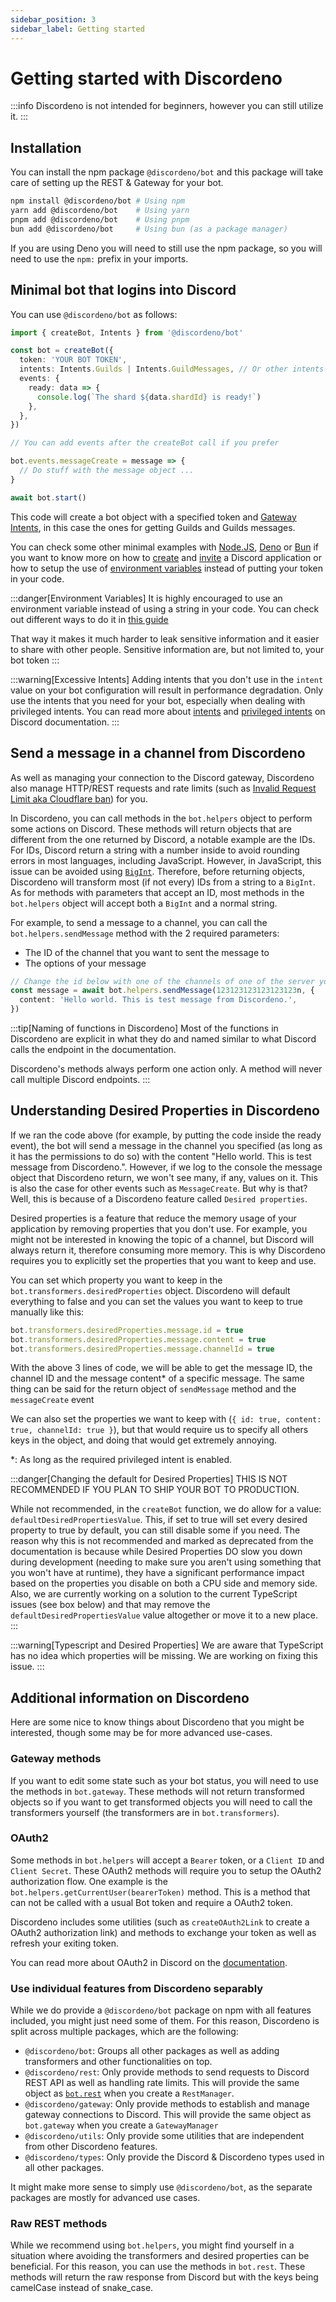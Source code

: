 ```yaml
---
sidebar_position: 3
sidebar_label: Getting started
---
```


# Getting started with Discordeno

:::info
Discordeno is not intended for beginners, however you can still utilize it.
:::

## Installation

You can install the npm package `@discordeno/bot` and this package will take care of setting up the REST & Gateway for your bot.

```bash
npm install @discordeno/bot # Using npm
yarn add @discordeno/bot    # Using yarn
pnpm add @discordeno/bot    # Using pnpm
bun add @discordeno/bot     # Using bun (as a package manager)
```

If you are using Deno you will need to still use the npm package, so you will need to use the `npm:` prefix in your imports.

## Minimal bot that logins into Discord

You can use `@discordeno/bot` as follows:

```ts
import { createBot, Intents } from '@discordeno/bot'

const bot = createBot({
  token: 'YOUR BOT TOKEN',
  intents: Intents.Guilds | Intents.GuildMessages, // Or other intents that you might needs.
  events: {
    ready: data => {
      console.log(`The shard ${data.shardId} is ready!`)
    },
  },
})

// You can add events after the createBot call if you prefer

bot.events.messageCreate = message => {
  // Do stuff with the message object ...
}

await bot.start()
```

This code will create a bot object with a specified token and [Gateway Intents](https://discord.com/developers/docs/topics/gateway#gateway-intents), in this case the ones for getting Guilds and Guilds messages.

You can check some other minimal examples with [Node.JS](./examples/node.md), [Deno](./examples/deno.md) or [Bun](./examples/bun.md) if you want to know more on how to [create](./beginner/token.md) and [invite](./beginner/inviting.md) a Discord application or how to setup the use of [environment variables](./beginner/env.md) instead of putting your token in your code.

:::danger[Environment Variables]
It is highly encouraged to use an environment variable instead of using a string in your code. You can check out different ways to do it in [this guide](./beginner/env.md)

That way it makes it much harder to leak sensitive information and it easier to share with other people. Sensitive information are, but not limited to, your bot token
:::

:::warning[Excessive Intents]
Adding intents that you don't use in the `intent` value on your bot configuration will result in performance degradation. Only use the intents that you need for your bot, especially when dealing with privileged intents. You can read more about [intents](https://discord.com/developers/docs/topics/gateway#gateway-intents) and [privileged intents](https://discord.com/developers/docs/topics/gateway#privileged-intents) on Discord documentation.
:::

## Send a message in a channel from Discordeno

As well as managing your connection to the Discord gateway, Discordeno also manage HTTP/REST requests and rate limits (such as [Invalid Request Limit aka Cloudflare ban](https://discord.com/developers/docs/topics/rate-limits#invalid-request-limit-aka-cloudflare-bans)) for you.

In Discordeno, you can call methods in the `bot.helpers` object to perform some actions on Discord. These methods will return objects that are different from the one returned by Discord, a notable example are the IDs. For IDs, Discord return a string with a number inside to avoid rounding errors in most languages, including JavaScript. However, in JavaScript, this issue can be avoided using [`BigInt`](https://developer.mozilla.org/en-US/docs/Web/JavaScript/Reference/Global_Objects/BigInt). Therefore, before returning objects, Discordeno will transform most (if not every) IDs from a string to a `BigInt`. As for methods with parameters that accept an ID, most methods in the `bot.helpers` object will accept both a `BigInt` and a normal string.

For example, to send a message to a channel, you can call the `bot.helpers.sendMessage` method with the 2 required parameters:

- The ID of the channel that you want to sent the message to
- The options of your message

```ts
// Change the id below with one of the channels of one of the server your bot is in
const message = await bot.helpers.sendMessage(123123123123123123n, {
  content: 'Hello world. This is test message from Discordeno.',
})
```

:::tip[Naming of functions in Discordeno]
Most of the functions in Discordeno are explicit in what they do and named similar to what Discord calls the endpoint in the documentation.

Discordeno's methods always perform one action only. A method will never call multiple Discord endpoints.
:::

## Understanding Desired Properties in Discordeno

If we ran the code above (for example, by putting the code inside the ready event), the bot will send a message in the channel you specified (as long as it has the permissions to do so) with the content "Hello world. This is test message from Discordeno.". However, if we log to the console the message object that Discordeno return, we won't see many, if any, values on it. This is also the case for other events such as `MessageCreate`. But why is that? Well, this is because of a Discordeno feature called `Desired properties`.

Desired properties is a feature that reduce the memory usage of your application by removing properties that you don't use. For example, you might not be interested in knowing the topic of a channel, but Discord will always return it, therefore consuming more memory. This is why Discordeno requires you to explicitly set the properties that you want to keep and use.

You can set which property you want to keep in the `bot.transformers.desiredProperties` object. Discordeno will default everything to false and you can set the values you want to keep to true manually like this:

```ts
bot.transformers.desiredProperties.message.id = true
bot.transformers.desiredProperties.message.content = true
bot.transformers.desiredProperties.message.channelId = true
```

With the above 3 lines of code, we will be able to get the message ID, the channel ID and the message content\* of a specific message. The same thing can be said for the return object of `sendMessage` method and the `messageCreate` event

We can also set the properties we want to keep with (`{ id: true, content: true, channelId: true }`), but that would require us to specify all others keys in the object, and doing that would get extremely annoying.

\*: As long as the required privileged intent is enabled.

:::danger[Changing the default for Desired Properties]
THIS IS NOT RECOMMENDED IF YOU PLAN TO SHIP YOUR BOT TO PRODUCTION.

While not recommended, in the `createBot` function, we do allow for a value: `defaultDesiredPropertiesValue`. This, if set to true will set every desired property to true by default, you can still disable some if you need. The reason why this is not recommended and marked as deprecated from the documentation is because while Desired Properties DO slow you down during development (needing to make sure you aren't using something that you won't have at runtime), they have a significant performance impact based on the properties you disable on both a CPU side and memory side. Also, we are currently working on a solution to the current TypeScript issues (see box below) and that may remove the `defaultDesiredPropertiesValue` value altogether or move it to a new place.
:::

:::warning[Typescript and Desired Properties]
We are aware that TypeScript has no idea which properties will be missing. We are working on fixing this issue.
:::

## Additional information on Discordeno

Here are some nice to know things about Discordeno that you might be interested, though some may be for more advanced use-cases.

### Gateway methods

If you want to edit some state such as your bot status, you will need to use the methods in `bot.gateway`. These methods will not return transformed objects so if you want to get transformed objects you will need to call the transformers yourself (the transformers are in `bot.transformers`).

### OAuth2

Some methods in `bot.helpers` will accept a `Bearer` token, or a `Client ID` and `Client Secret`. These OAuth2 methods will require you to setup the OAuth2 authorization flow. One example is the `bot.helpers.getCurrentUser(bearerToken)` method. This is a method that can not be called with a usual Bot token and require a OAuth2 token.

Discordeno includes some utilities (such as `createOAuth2Link` to create a OAuth2 authorization link) and methods to exchange your token as well as refresh your exiting token.

<!-- TODO: Add a link to the page on how to use OAuth2 in Discordeno. -->

You can read more about OAuth2 in Discord on the [documentation](https://discord.com/developers/docs/topics/oauth2).

### Use individual features from Discordeno separably

While we do provide a `@discordeno/bot` package on npm with all features included, you might just need some of them. For this reason, Discordeno is split across multiple packages, which are the following:

- `@discordeno/bot`: Groups all other packages as well as adding transformers and other functionalities on top.
- `@discordeno/rest`: Only provide methods to send requests to Discord REST API as well as handling rate limits. This will provide the same object as [`bot.rest`](#raw-rest-methods) when you create a `RestManager`.
- `@discordeno/gateway`: Only provide methods to establish and manage gateway connections to Discord. This will provide the same object as `bot.gateway` when you create a `GatewayManager`
- `@discordeno/utils`: Only provide some utilities that are independent from other Discordeno features.
- `@discordeno/types`: Only provide the Discord & Discordeno types used in all other packages.

It might make more sense to simply use `@discordeno/bot`, as the separate packages are mostly for advanced use cases.

### Raw REST methods

While we recommend using `bot.helpers`, you might find yourself in a situation where avoiding the transformers and desired properties can be beneficial. For this reason, you can use the methods in `bot.rest`. These methods will return the raw response from Discord but with the keys being camelCase instead of snake_case.
